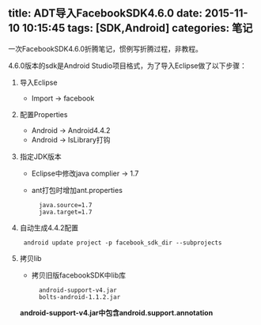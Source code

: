 title: ADT导入FacebookSDK4.6.0
date: 2015-11-10 10:15:45
tags: [SDK,Android]
categories: 笔记
---

一次FacebookSDK4.6.0折腾笔记，惯例写折腾过程，非教程。

<!--more-->

4.6.0版本的sdk是Android Studio项目格式，为了导入Eclipse做了以下步骤：

1. 导入Eclipse
    - Import -> facebook

2. 配置Properties
    - Android -> Android4.4.2
    - Android -> IsLibrary打钩

3. 指定JDK版本
    - Eclipse中修改java complier -> 1.7
    - ant打包时增加ant.properties

            java.source=1.7
            java.target=1.7

4. 自动生成4.4.2配置

        android update project -p facebook_sdk_dir --subprojects

5. 拷贝lib
    - 拷贝旧版facebookSDK中lib库

            android-support-v4.jar
            bolts-android-1.1.2.jar

    __android-support-v4.jar中包含android.support.annotation__